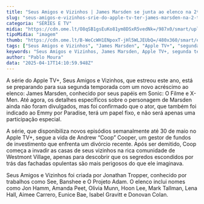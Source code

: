 ```yaml
---
title: "Seus Amigos e Vizinhos | James Marsden se junta ao elenco na 2ª temporada da série da Apple TV+"
slug: "seus-amigos-e-vizinhos-srie-do-apple-tv-ter-james-marsden-na-2-temporada"
categoria: "SÉRIES E TV"
midia: "https://cdn.ome.lt/O8qSB1gsEuKo81ym8DSxR5vedNk=/987x0/smart/uploads/conteudo/fotos/OMELETE_CAPA_-_2025-04-17T105830.770.png"
tipoMidia: "imagem"
thumb: "https://cdn.ome.lt/B-WeCcWH1ENpoxT-jHl5WLJEUbQ=/480x360/smart/extras/conteudos/omelete_THUMB_-_2025-04-17T105801.800.png"
tags: ["Seus Amigos e Vizinhos", "James Marsden", "Apple TV+", "segunda temporada", "Jon Hamm", "Olivia Munn", "Jonathan Tropper"]
keywords: "Seus Amigos e Vizinhos, James Marsden, Apple TV+, segunda temporada, Jon Hamm, Olivia Munn, Jonathan Tropper"
author: "Pablo Moura"
data: "2025-04-17T14:10:59.948Z"
---
```


A série do Apple TV+, Seus Amigos e Vizinhos, que estreou este ano, está se preparando para sua segunda temporada com um novo acréscimo ao elenco: James Marsden, conhecido por seus papéis em Sonic: O Filme e X-Men. Até agora, os detalhes específicos sobre o personagem de Marsden ainda não foram divulgados, mas foi confirmado que o ator, que também foi indicado ao Emmy por Paradise, terá um papel fixo, e não será apenas uma participação especial.

A série, que disponibiliza novos episódios semanalmente até 30 de maio no Apple TV+, segue a vida de Andrew “Coop” Cooper, um gestor de fundos de investimento que enfrenta um divórcio recente. Após ser demitido, Coop começa a invadir as casas de seus vizinhos na rica comunidade de Westmont Village, apenas para descobrir que os segredos escondidos por trás das fachadas opulentas são mais perigosos do que ele imaginava.

Seus Amigos e Vizinhos foi criada por Jonathan Tropper, conhecido por trabalhos como See, Banshee e O Projeto Adam. O elenco inclui nomes como Jon Hamm, Amanda Peet, Olivia Munn, Hoon Lee, Mark Tallman, Lena Hall, Aimee Carrero, Eunice Bae, Isabel Gravitt e Donovan Colan.